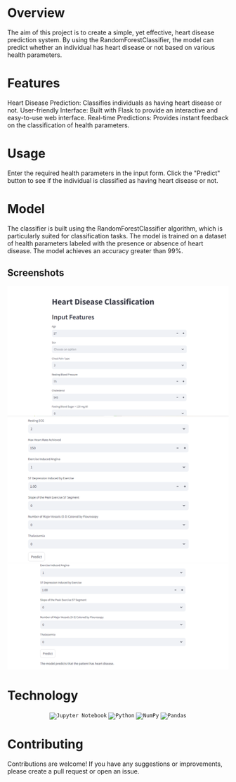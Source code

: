 # Overview
The aim of this project is to create a simple, yet effective, heart disease prediction system. By using the RandomForestClassifier, the model can predict whether an individual has heart disease or not based on various health parameters.

# Features
Heart Disease Prediction: Classifies individuals as having heart disease or not.
User-friendly Interface: Built with Flask to provide an interactive and easy-to-use web interface.
Real-time Predictions: Provides instant feedback on the classification of health parameters.

# Usage
Enter the required health parameters in the input form.
Click the "Predict" button to see if the individual is classified as having heart disease or not.


# Model
The classifier is built using the RandomForestClassifier algorithm, which is particularly suited for classification tasks. The model is trained on a dataset of health parameters labeled with the presence or absence of heart disease. The model achieves an accuracy greater than 99%.
## Screenshots

![image](https://github.com/Harsh-1306/heartdisease/blob/master/screenshots/heart.png)
![image](https://github.com/Harsh-1306/heartdisease/blob/master/screenshots/heart2.png)
![image](https://github.com/Harsh-1306/heartdisease/blob/master/screenshots/heart3.png)
# Technology
<div align="center">
	<code><img width="50" src="https://user-images.githubusercontent.com/25181517/183914128-3fc88b4a-4ac1-40e6-9443-9a30182379b7.png" alt="Jupyter Notebook" title="Jupyter Notebook"/></code>
	<code><img width="50" src="https://user-images.githubusercontent.com/25181517/183423507-c056a6f9-1ba8-4312-a350-19bcbc5a8697.png" alt="Python" title="Python"/></code>
	<code><img width="50" src="https://github.com/marwin1991/profile-technology-icons/assets/76012086/4ec200c2-acdf-4c42-b419-cd49cba3d09f" alt="NumPy" title="NumPy"/></code>
	<code><img width="50" src="https://github.com/marwin1991/profile-technology-icons/assets/76012086/24b02d77-2f28-43c7-b5d6-e15e3395851b" alt="Pandas" title="Pandas"/></code>
</div>



# Contributing
Contributions are welcome! If you have any suggestions or improvements, please create a pull request or open an issue.
